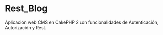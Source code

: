 # Rest_Blog
Aplicación web CMS  en CakePHP 2 con funcionalidades de Autenticación, Autorización  y Rest.

